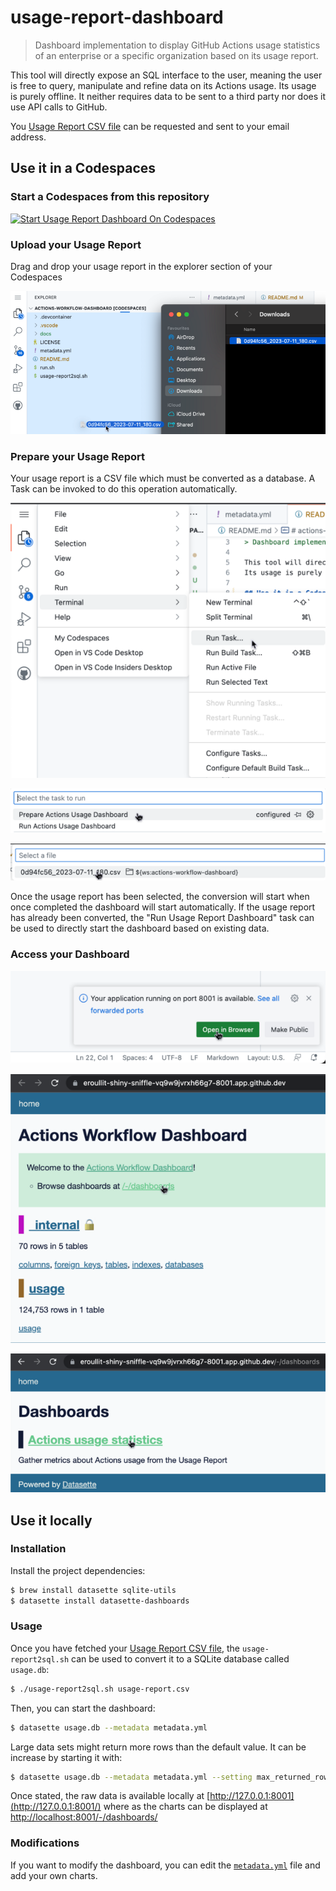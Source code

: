 # usage-report-dashboard

> Dashboard implementation to display GitHub Actions usage statistics of an enterprise or a specific organization based on its usage report.

This tool will directly expose an SQL interface to the user, meaning the user is free to query, manipulate and refine data on its Actions usage.
Its usage is purely offline. It neither requires data to be sent to a third party nor does it use API calls to GitHub.

You [Usage Report CSV file](https://docs.github.com/en/enterprise-cloud%2540latest/billing/managing-billing-for-github-actions/viewing-your-github-actions-usage#viewing-github-actions-usage-for-your-enterprise-account) can be requested and sent to your email address.

## Use it in a Codespaces

### Start a Codespaces from this repository

[![Start Usage Report Dashboard On Codespaces](https://github.com/codespaces/badge.svg)](https://github.com/codespaces/new/?repo=eroullit%2Fusage-report-dashboard&ref=main)

### Upload your Usage Report

Drag and drop your usage report in the explorer section of your Codespaces

![Drag-and-drop-usage-report](./docs/img/upload-usage-report.png)

### Prepare your Usage Report

Your usage report is a CSV file which must be converted as a database. A Task can be invoked to do this operation automatically.

![Run Task](./docs/img/run-task.png)

![Prepare Dashboard Task](./docs/img/prepare-dashboard.png)

![Usage Report Picker](./docs/img/file-picker.png)

Once the usage report has been selected, the conversion will start when once completed the dashboard will start automatically.
If the usage report has already been converted, the "Run Usage Report Dashboard" task can be used to directly start the dashboard based on existing data.

### Access your Dashboard

![Open Browser Tab](./docs/img/open-browser-tab.png)

![Dashboard redirect](./docs/img/dashboard-redirect.png)

![Usage Report dashboard](./docs/img/actions-usage-statistics.png)

## Use it locally

### Installation

Install the project dependencies:

```bash
$ brew install datasette sqlite-utils
$ datasette install datasette-dashboards
```

### Usage

Once you have fetched your [Usage Report CSV file](https://docs.github.com/en/enterprise-cloud%2540latest/billing/managing-billing-for-github-actions/viewing-your-github-actions-usage#viewing-github-actions-usage-for-your-enterprise-account), the `usage-report2sql.sh` can be used to convert it to a SQLite database called `usage.db`:

```bash
$ ./usage-report2sql.sh usage-report.csv
```

Then, you can start the dashboard:

```bash
$ datasette usage.db --metadata metadata.yml
```

Large data sets might return more rows than the default value. It can be increase by starting it with:

```bash
$ datasette usage.db --metadata metadata.yml --setting max_returned_rows 200000
```

Once stated, the raw data is available locally at [http://127.0.0.1:8001](http://127.0.0.1:8001/) where as the charts can be displayed at [http://localhost:8001/-/dashboards/](http://localhost:8001/-/dashboards/)

### Modifications

If you want to modify the dashboard, you can edit the [`metadata.yml`](./metadata.yml) file and add your own charts.
